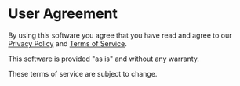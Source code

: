 # User Agreement

By using this software you agree that you have read and agree to our [Privacy Policy](/docs/privacy.md) and [Terms of Service](/docs/tos.md).

This software is provided "as is" and without any warranty.

These terms of service are subject to change.

